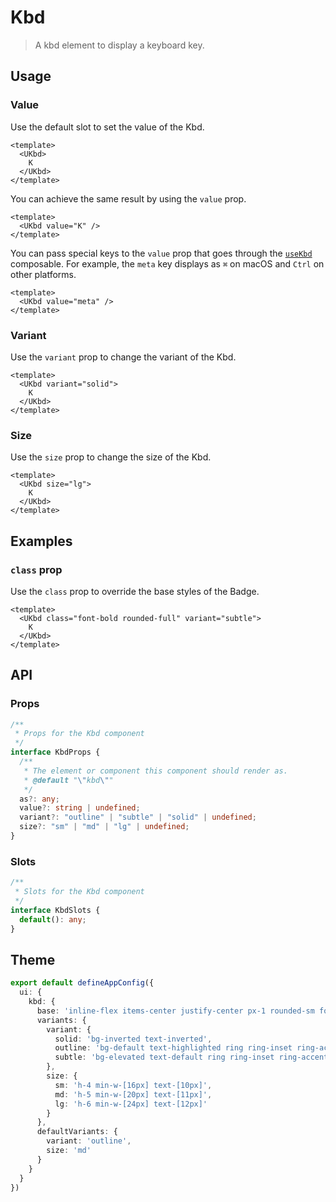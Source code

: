 # Kbd

> A kbd element to display a keyboard key.

## Usage

### Value

Use the default slot to set the value of the Kbd.

```vue
<template>
  <UKbd>
    K
  </UKbd>
</template>
```

You can achieve the same result by using the `value` prop.

```vue
<template>
  <UKbd value="K" />
</template>
```

You can pass special keys to the `value` prop that goes through the [`useKbd`](https://github.com/nuxt/ui/blob/v3/src/runtime/composables/useKbd.ts) composable. For example, the `meta` key displays as `⌘` on macOS and `Ctrl` on other platforms.

```vue
<template>
  <UKbd value="meta" />
</template>
```

### Variant

Use the `variant` prop to change the variant of the Kbd.

```vue
<template>
  <UKbd variant="solid">
    K
  </UKbd>
</template>
```

### Size

Use the `size` prop to change the size of the Kbd.

```vue
<template>
  <UKbd size="lg">
    K
  </UKbd>
</template>
```

## Examples

### `class` prop

Use the `class` prop to override the base styles of the Badge.

```vue
<template>
  <UKbd class="font-bold rounded-full" variant="subtle">
    K
  </UKbd>
</template>
```

## API

### Props

```ts
/**
 * Props for the Kbd component
 */
interface KbdProps {
  /**
   * The element or component this component should render as.
   * @default "\"kbd\""
   */
  as?: any;
  value?: string | undefined;
  variant?: "outline" | "subtle" | "solid" | undefined;
  size?: "sm" | "md" | "lg" | undefined;
}
```

### Slots

```ts
/**
 * Slots for the Kbd component
 */
interface KbdSlots {
  default(): any;
}
```

## Theme

```ts [app.config.ts]
export default defineAppConfig({
  ui: {
    kbd: {
      base: 'inline-flex items-center justify-center px-1 rounded-sm font-medium font-sans',
      variants: {
        variant: {
          solid: 'bg-inverted text-inverted',
          outline: 'bg-default text-highlighted ring ring-inset ring-accented',
          subtle: 'bg-elevated text-default ring ring-inset ring-accented'
        },
        size: {
          sm: 'h-4 min-w-[16px] text-[10px]',
          md: 'h-5 min-w-[20px] text-[11px]',
          lg: 'h-6 min-w-[24px] text-[12px]'
        }
      },
      defaultVariants: {
        variant: 'outline',
        size: 'md'
      }
    }
  }
})
```
